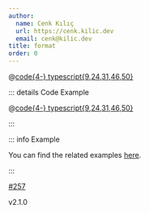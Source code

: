 ```yaml
---
author:
  name: Cenk Kılıç
  url: https://cenk.kilic.dev
  email: cenk@kilic.dev
title: format
order: 0
---
```


<!-- more -->

<!-- included code snippet -->

@[code{4-} typescript{9,24,31,46,50}](../../examples/docs/task/subtasks/overwriting-options.ts)

<!-- collapsed code snippet-->

::: details <FontIcon icon="material-symbols:code-blocks-outline" /> Code Example

@[code{4-} typescript{9,24,31,46,50}](../../examples/docs/task/subtasks/overwriting-options.ts)

:::

<!-- examples banner -->

::: info Example

You can find the related examples [here](https://github.com/cenk1cenk2/listr2/tree/master/examples/subtasks.example.ts).

:::

<!-- github issue -->

<Badge type="warning"><FontIcon icon="mdi:github"/><a href="https://github.com/cenk1cenk2/listr2/issues/257" target="_blank">#257</a></Badge>

<!-- version released -->

<Badge><FontIcon icon="mdi:tag-text-outline"/>v2.1.0</Badge>
